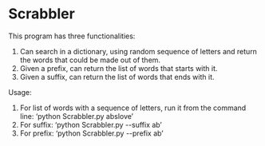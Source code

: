 Scrabbler
============

This program has three functionalities: 
1. Can search in a dictionary, using random sequence of letters and return the words that could be made out of them. 
2. Given a prefix, can return the list of words that starts with it. 
3. Given a suffix, can return the list of words that ends with it.

Usage:
1. For list of words with a sequence of letters, run it from the command line: ‘python Scrabbler.py abslove’
2. For suffix: ‘python Scrabbler.py --suffix ab’
3. For prefix: ‘python Scrabbler.py --prefix ab’




